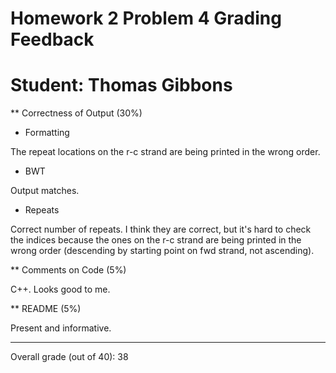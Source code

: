 # Homework 2 Problem 4 Grading Feedback

# Student: Thomas Gibbons


** Correctness of Output (30%)

* Formatting

The repeat locations on the r-c strand are being printed in the wrong
order.

* BWT

Output matches.

* Repeats

Correct number of repeats.  I think they are correct, but it's hard to
check the indices because the ones on the r-c strand are being printed
in the wrong order (descending by starting point on fwd strand, not
ascending).

** Comments on Code (5%)

C++.  Looks good to me.

** README (5%)

Present and informative.

----------

Overall grade (out of 40): 38
